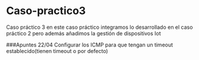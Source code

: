 # Caso-practico3
Caso práctico 3 en este caso práctico integramos lo desarrollado en el caso práctico 2 pero además añadimos la gestión de dispositivos Iot

###Apuntes 22/04
Configurar los ICMP para que tengan un timeout establecido(tienen timeout o por defecto)

